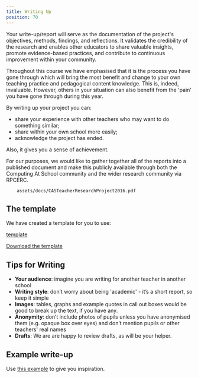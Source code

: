```yaml
---
title: Writing Up
position: 70
---
```


<div class="abstract">
Your write-up/report will serve as the documentation of the project's objectives, methods, findings, and reflections. It validates the credibility of the research and enables other educators to share valuable insights, promote evidence-based practices, and contribute to continuous improvement within your community.
</div>

Throughout this course we have emphasised that it is the process you have gone through which will bring the most benefit and change to your own teaching practice and pedagogical content knowledge.  This is, indeed, invaluable.  However, others in your situation can also benefit from the 'pain' you have gone through during this year.

By writing up your project you can:

- share your experience with other teachers who may want to do something similar;
- share within your own school more easily;
- acknowledge the project has ended.

Also, it gives you a sense of achievement.

For our purposes, we would like to gather together all of the reports into a published document and make this publicly available through both the Computing At School community and the wider research community via RPCERC.

```pdf
	assets/docs/CASTeacherResearchProject2016.pdf
```


## The template

We have created a template for you to use:

[template](assets/docs/template.md ':include')


[Download the template](/assets/docs/template.docx ':class=button')

## Tips for Writing

- **Your audience**: imagine you are writing for another teacher in another school
- **Writing style**: don’t worry about being 'academic' - it’s a short report, so keep it simple
- **Images**: tables, graphs and example quotes in call out boxes would be good to break up the text, if you have any.
- **Anonymity**: don’t include photos of pupils unless you have anonymised them (e.g. opaque box over eyes) and don’t mention pupils or other teachers' real names
- **Drafts**: We are are happy to review drafts, as will be your helper.


## Example write-up

Use [this example](https://drive.google.com/file/d/1fU0GX97yBL0Yo4mz4qXE1yFFMJFweogq/view ':include') to give you inspiration. 

